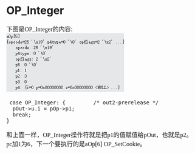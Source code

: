 # OP_Integer
<font face="微软雅黑" size="3px">

下图是OP_Integer的内容:  
 ![]( 4-5-9.jpg)
```
 case OP_Integer: {         /* out2-prerelease */
  pOut->u.i = pOp->p1;
  break;
}
```
和上面一样，OP_Integer操作符就是把p1的值赋值给pOut，也就是p2。pc加1为6，下一个要执行的是aOp[6] OP_SetCookie。
